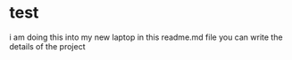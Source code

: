 # test
i am doing this into my new laptop 
in this readme.md file you can write the details  of the project  
